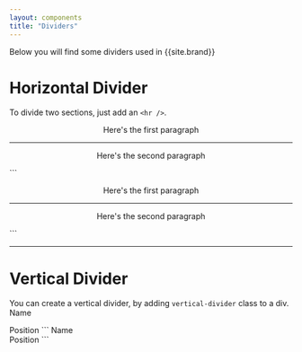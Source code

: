 ```yaml
---
layout: components
title: "Dividers"
---
```


<p>Below you will find some dividers used in {{site.brand}}</p>

# Horizontal Divider
To divide two sections, just add an `<hr />`.
<div class="indented" style="text-align: center">
  <p>Here's the first paragraph</p>
  <hr />
  <p>Here's the second paragraph</p>
</div>
```
<div class="indented" style="text-align: center">
  <p>Here's the first paragraph</p>
  <hr />
  <p>Here's the second paragraph</p>
</div>
```

---

# Vertical Divider
You can create a vertical divider, by adding `vertical-divider` class to a div.
<span>Name</span>
<div class="vertical-divider"></div>
<span>Position</span>
```
<span>Name</span>
<div class="vertical-divider"></div>
<span>Position</span>
```
